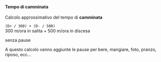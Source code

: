 #### Tempo di **camminata**


Calcolo approssimativo del tempo di **camminata**

`(D+ / 300) + (D- / 500)`<br>
300 m/ora in salita + 500 m/ora in discesa

senza pause

A questo calcolo vanno aggiunte le pause per bere, mangiare, foto, pranzo, riposo, ecc...